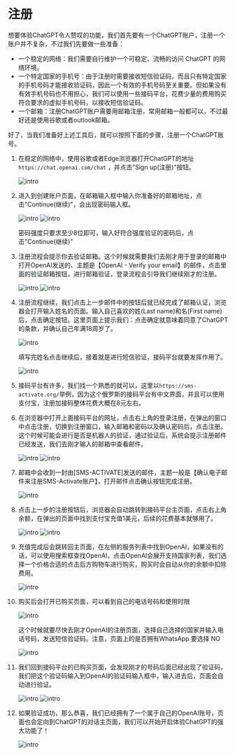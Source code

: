 # 注册

想要体验ChatGPT令人赞叹的功能，我们首先要有一个ChatGPT账户，注册一个账户并不复杂，不过我们先要做一些准备：

* 一个稳定的网络：我们需要自行维护一个可稳定、流畅的访问 ChatGPT 的网络环境。
* 一个特定国家的手机号：由于注册时需要接收短信验证码，而且只有特定国家的手机号码才能接收验证码，因此一个有效的手机号码至关重要。但如果没有有效手机号码也不用担心，我们可以使用一些接码平台，花费少量的费用购买符合要求的虚拟手机号码，以接收短信验证码。
* 一个邮箱：注册ChatGPT账户需要用邮箱注册，常用邮箱一般都可以，不过最好还是使用谷歌或者outlook邮箱。

好了，当我们准备好上述工具后，就可以按照下面的步骤，注册一个ChatGPT账号。
   
1. 在稳定的网络中，使用谷歌或者Edge浏览器打开ChatGPT的地址 ```https://chat.openai.com/chat``` ，并点击"Sign up(注册)"按钮。
   
   ![intro](/images/webpage/reg_signup.png)

2. 进入到创建账户页面，在邮箱输入框中输入你准备好的邮箱地址，点击"Continue(继续)"，会出现密码输入框。

   ![intro](/images/webpage/reg_continue.png)
   ![intro](/images/webpage/reg_passwd.png)

   密码强度只要求至少8位即可，输入好符合强度验证的密码后，点击"Continue(继续)"

3. 注册流程会提示你去验证邮箱。这个时候就需要我们去刚才用于登录的邮箱中打开OpenAI发送的、主题是【OpenAI - Verify your email】的邮件，点击里面的验证邮箱按钮，进行邮箱验证，登录流程会引导我们继续刚才的注册。
   
   ![intro](/images/webpage/reg_verifyemail.png)
   ![intro](/images/webpage/reg_verifyemail2.png)

4. 注册流程继续，我们点击上一步邮件中的按钮后就已经完成了邮箱认证，浏览器会打开输入姓名的页面。输入自己喜欢的姓(Last name)和名(First name)后，点击确定按钮。这里页面上提示我们：点击确定就意味着同意了ChatGPT的条款，并确认自己年满18周岁了。
   
   ![intro](/images/webpage/reg_name.png)

   填写完姓名点击继续后，接着就是进行短信验证，接码平台就要发挥作用了。

   ![intro](/images/webpage/reg_phone.png)

5. 接码平台有许多，我们找一个熟悉的就可以，这里以```https://sms-activate.org/```举例，因为这个俄罗斯的接码平台有中文界面，并且可以使用支付宝，注册加接码整体花费大概在8元左右。
   
6. 在浏览器中打开上面接码平台的网址，点击右上角的登录注册，在弹出的窗口中点击注册，切换到注册窗口，输入邮箱和密码以及确认密码后，点击注册。这个时候可能会进行是否是机器人的验证，通过验证后，系统会提示注册邮件已经发送，我们去刚才输入的邮箱中查看邮件。
   
   ![intro](/images/webpage/reg_smsreg.png)
   ![intro](/images/webpage/reg_smsreg2.png)

7. 邮箱中会收到一封由[SMS-ACTIVATE]发送的邮件，主题一般是【确认电子邮件来注册SMS-Activate账户】，打开邮件点击确认按钮完成注册。
   
   ![intro](/images/webpage/reg_smsreg3.png)

8. 点击上一步的注册按钮后，浏览器会自动跳转到接码平台主页面，点击右上角余额，在弹出的页面中找到支付宝充值1美元，后续的花费基本就够用了。
   
   ![intro](/images/webpage/reg_smsreg_charg.png)
   ![intro](/images/webpage/reg_smsreg_charg2.png)

9. 充值完成后会跳转回主页面，在左侧的服务列表中找到OpenAI，如果没有的话，可以使用搜索框查找OpenAI，点击OpenAI会展开支持国家列表，我们选择一个价格合适的点击后方购物车进行购买，购买时会自动从你的余额中扣除费用。

   ![intro](/images/webpage/reg_smsreg_buy.png)

10. 购买后会打开已购买页面，可以看到自己的电话号码和使用时限
    
    ![intro](/images/webpage/reg_smsreg_buy2.png)
    
    这个时候就要尽快去刚才OpenAI的注册页面，选择自己选择的国家并输入电话号码，发送短信验证码。注意，页面上的是否拥有WhatsApp 要选择 NO
    
    ![intro](/images/webpage/reg_sendsms.png)

11. 我们回到接码平台的已购买页面，会发现刚才的号码后面已经出现了验证码，我们把这个验证码输入到OpenAI的验证码输入框中，输入进去后，页面会自动进行验证。
    
    ![intro](/images/webpage/reg_sendsms2.png)
    ![intro](/images/webpage/reg_sendsms3.png)

12. 如果验证成功，那么恭喜，我们已经拥有了一个属于自己的OpenAI账号，页面也会定向到ChatGPT的对话主页面，我们可以开始开启体验ChatGPT的强大功能了！
    
    ![intro](/images/webpage/reg_success.png)

